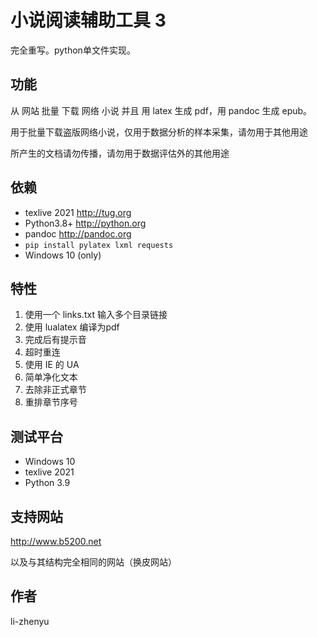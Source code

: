 # 小说阅读辅助工具 3

完全重写。python单文件实现。

## 功能

从 网站 批量 下载 网络 小说 并且 用 latex 生成 pdf，用 pandoc 生成 epub。

用于批量下载盗版网络小说，仅用于数据分析的样本采集，请勿用于其他用途

所产生的文档请勿传播，请勿用于数据评估外的其他用途

## 依赖

- texlive 2021	http://tug.org
- Python3.8+  http://python.org
- pandoc  http://pandoc.org
- ``` pip install pylatex lxml requests ```
- Windows 10 (only)

## 特性
1. 使用一个 links.txt 输入多个目录链接
2. 使用 lualatex 编译为pdf
3. 完成后有提示音
4. 超时重连
5. 使用 IE 的 UA
6. 简单净化文本
7. 去除非正式章节
8. 重排章节序号

## 测试平台

- Windows 10
- texlive 2021
- Python 3.9

## 支持网站

http://www.b5200.net

以及与其结构完全相同的网站（换皮网站）
## 作者

li-zhenyu
